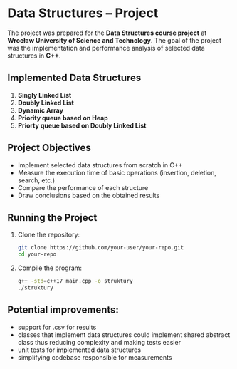 # Data Structures – Project

The project was prepared for the **Data Structures course project** at **Wrocław University of Science and Technology**. The goal of the project was the implementation and performance analysis of selected data structures in **C++**.

## Implemented Data Structures

1. **Singly Linked List**  
2. **Doubly Linked List**  
3. **Dynamic Array**
4. **Priority queue based on Heap**
5. **Priorty queue based on Doubly Linked List**

## Project Objectives

- Implement selected data structures from scratch in C++
- Measure the execution time of basic operations (insertion, deletion, search, etc.)
- Compare the performance of each structure
- Draw conclusions based on the obtained results

## Running the Project

1. Clone the repository:
   ```bash
   git clone https://github.com/your-user/your-repo.git
   cd your-repo
   ```
2. Compile the program:
   ```bash
   g++ -std=c++17 main.cpp -o struktury
   ./struktury
   ```
## Potential improvements:

- support for .csv for results
- classes that implement data structures could implement shared abstract class thus reducing complexity and making tests easier
- unit tests for implemented data structures
- simplifying codebase responsible for measurements
